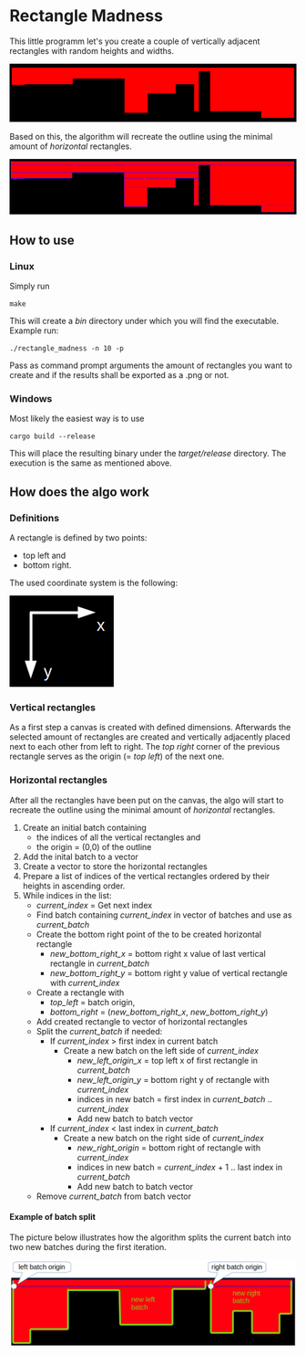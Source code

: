 # Rectangle Madness

This little programm let's you create a couple of vertically adjacent rectangles with random heights and widths.

![vertical rectangles](docs/vertical_rectangles.png)

Based on this, the algorithm will recreate the outline using the minimal amount of *horizontal* rectangles. 

![horizontal rectangles](docs/horizontal_rectangles.png)

## How to use
### Linux
Simply run 
```
make
```
This will create a *bin* directory under which you will find the executable.
Example run:
```
./rectangle_madness -n 10 -p
```
Pass as command prompt arguments the amount of rectangles you want to create and if the results shall be exported as a .png or not.
### Windows
Most likely the easiest way is to use
```
cargo build --release
```
This will place the resulting binary under the *target/release* directory. The execution is the same as mentioned above.
## How does the algo work
### Definitions
A rectangle is defined by two points:
- top left and
- bottom right.

The used coordinate system is the following:

![coordinate system](docs/coordinate_system.png)

### Vertical rectangles
As a first step a canvas is created with defined dimensions.
Afterwards the selected amount of rectangles are created and vertically adjacently placed next to each other from left to right.
The *top right* corner of the previous rectangle serves as the origin (= *top left*) of the next one.

### Horizontal rectangles
After all the rectangles have been put on the canvas, the algo will start to recreate the outline using the minimal amount of *horizontal* rectangles.

1. Create an initial batch containing
    * the indices of all the vertical rectangles and
    * the origin = (0,0) of the outline  
2. Add the inital batch to a vector
3. Create a vector to store the horizontal rectangles 
4. Prepare a list of indices of the vertical rectangles ordered by their heights in ascending order.
5. While indices in the list:
    * *current_index* = Get next index
    * Find batch containing *current_index* in vector of batches and use as *current_batch*
    * Create the bottom right point of the to be created horizontal rectangle
        * *new_bottom_right_x* = bottom right x value of last vertical rectangle in *current_batch*
        * *new_bottom_right_y* = bottom right y value of vertical rectangle with *current_index*
    * Create a rectangle with
        * *top_left* = batch origin,
        * *bottom_right* = (*new_bottom_right_x*, *new_bottom_right_y*)
    * Add created rectangle to vector of horizontal rectangles
    * Split the *current_batch* if needed:
        * If *current_index* > first index in current batch
            * Create a new batch on the left side of *current_index*
                * *new_left_origin_x* = top left x of first rectangle in *current_batch*
                * *new_left_origin_y* = bottom right y of rectangle with *current_index*
                * indices in new batch = first index in *current_batch* .. *current_index* 
                * Add new batch to batch vector
        * If *current_index* < last index in *current_batch*
            * Create a new batch on the right side of *current_index*
                * *new_right_origin* = bottom right of rectangle with *current_index*
                * indices in new batch = *current_index* + 1 .. last index in *current_batch* 
                * Add new batch to batch vector
    * Remove *current_batch* from batch vector 

#### Example of batch split
The picture below illustrates how the algorithm splits the current batch into two new batches during the first iteration.

![batch split example](docs/batch_split_example.png)
